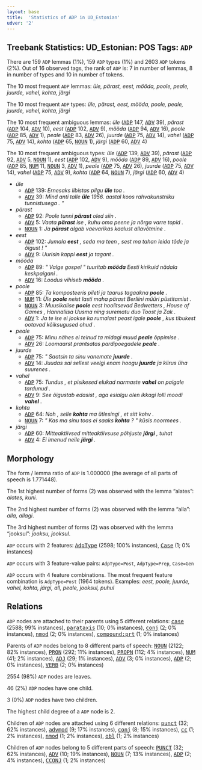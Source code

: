 ```yaml
---
layout: base
title:  'Statistics of ADP in UD_Estonian'
udver: '2'
---
```


## Treebank Statistics: UD_Estonian: POS Tags: `ADP`

There are 159 `ADP` lemmas (1%), 159 `ADP` types (1%) and 2603 `ADP` tokens (2%).
Out of 16 observed tags, the rank of `ADP` is: 7 in number of lemmas, 8 in number of types and 10 in number of tokens.

The 10 most frequent `ADP` lemmas: <em>üle, pärast, eest, mööda, poole, peale, juurde, vahel, kohta, järgi</em>

The 10 most frequent `ADP` types:  <em>üle, pärast, eest, mööda, poole, peale, juurde, vahel, kohta, järgi</em>

The 10 most frequent ambiguous lemmas: <em>üle</em> (<tt><a href="et-pos-ADP.html">ADP</a></tt> 147, <tt><a href="et-pos-ADV.html">ADV</a></tt> 39), <em>pärast</em> (<tt><a href="et-pos-ADP.html">ADP</a></tt> 104, <tt><a href="et-pos-ADV.html">ADV</a></tt> 10), <em>eest</em> (<tt><a href="et-pos-ADP.html">ADP</a></tt> 102, <tt><a href="et-pos-ADV.html">ADV</a></tt> 9), <em>mööda</em> (<tt><a href="et-pos-ADP.html">ADP</a></tt> 94, <tt><a href="et-pos-ADV.html">ADV</a></tt> 16), <em>poole</em> (<tt><a href="et-pos-ADP.html">ADP</a></tt> 85, <tt><a href="et-pos-ADV.html">ADV</a></tt> 1), <em>peale</em> (<tt><a href="et-pos-ADP.html">ADP</a></tt> 83, <tt><a href="et-pos-ADV.html">ADV</a></tt> 26), <em>juurde</em> (<tt><a href="et-pos-ADP.html">ADP</a></tt> 75, <tt><a href="et-pos-ADV.html">ADV</a></tt> 14), <em>vahel</em> (<tt><a href="et-pos-ADP.html">ADP</a></tt> 75, <tt><a href="et-pos-ADV.html">ADV</a></tt> 14), <em>kohta</em> (<tt><a href="et-pos-ADP.html">ADP</a></tt> 65, <tt><a href="et-pos-NOUN.html">NOUN</a></tt> 1), <em>järgi</em> (<tt><a href="et-pos-ADP.html">ADP</a></tt> 60, <tt><a href="et-pos-ADV.html">ADV</a></tt> 4)

The 10 most frequent ambiguous types:  <em>üle</em> (<tt><a href="et-pos-ADP.html">ADP</a></tt> 139, <tt><a href="et-pos-ADV.html">ADV</a></tt> 39), <em>pärast</em> (<tt><a href="et-pos-ADP.html">ADP</a></tt> 92, <tt><a href="et-pos-ADV.html">ADV</a></tt> 5, <tt><a href="et-pos-NOUN.html">NOUN</a></tt> 1), <em>eest</em> (<tt><a href="et-pos-ADP.html">ADP</a></tt> 102, <tt><a href="et-pos-ADV.html">ADV</a></tt> 9), <em>mööda</em> (<tt><a href="et-pos-ADP.html">ADP</a></tt> 89, <tt><a href="et-pos-ADV.html">ADV</a></tt> 16), <em>poole</em> (<tt><a href="et-pos-ADP.html">ADP</a></tt> 85, <tt><a href="et-pos-NUM.html">NUM</a></tt> 11, <tt><a href="et-pos-NOUN.html">NOUN</a></tt> 3, <tt><a href="et-pos-ADV.html">ADV</a></tt> 1), <em>peale</em> (<tt><a href="et-pos-ADP.html">ADP</a></tt> 75, <tt><a href="et-pos-ADV.html">ADV</a></tt> 26), <em>juurde</em> (<tt><a href="et-pos-ADP.html">ADP</a></tt> 75, <tt><a href="et-pos-ADV.html">ADV</a></tt> 14), <em>vahel</em> (<tt><a href="et-pos-ADP.html">ADP</a></tt> 75, <tt><a href="et-pos-ADV.html">ADV</a></tt> 9), <em>kohta</em> (<tt><a href="et-pos-ADP.html">ADP</a></tt> 64, <tt><a href="et-pos-NOUN.html">NOUN</a></tt> 7), <em>järgi</em> (<tt><a href="et-pos-ADP.html">ADP</a></tt> 60, <tt><a href="et-pos-ADV.html">ADV</a></tt> 4)


* <em>üle</em>
  * <tt><a href="et-pos-ADP.html">ADP</a></tt> 139: <em>Ernesaks libistas pilgu <b>üle</b> toa .</em>
  * <tt><a href="et-pos-ADV.html">ADV</a></tt> 39: <em>Mind anti talle <b>üle</b> 1956. aastal koos rahvakunstniku tunnistusega . "</em>
* <em>pärast</em>
  * <tt><a href="et-pos-ADP.html">ADP</a></tt> 92: <em>Poole tunni <b>pärast</b> oled siin .</em>
  * <tt><a href="et-pos-ADV.html">ADV</a></tt> 5: <em>Vaata <b>pärast</b> ise , kuhu oma peene ja nõrga varre topid .</em>
  * <tt><a href="et-pos-NOUN.html">NOUN</a></tt> 1: <em>Ja <b>pärast</b> algab vaevarikas kaalust allavõtmine .</em>
* <em>eest</em>
  * <tt><a href="et-pos-ADP.html">ADP</a></tt> 102: <em>Jumala <b>eest</b> , seda ma teen , sest ma tahan leida tõde ja õigust ! "</em>
  * <tt><a href="et-pos-ADV.html">ADV</a></tt> 9: <em>Uurisin kappi <b>eest</b> ja tagant .</em>
* <em>mööda</em>
  * <tt><a href="et-pos-ADP.html">ADP</a></tt> 89: <em>" Valge gospel " tuuritab <b>mööda</b> Eesti kirikuid nädala keskpaigani .</em>
  * <tt><a href="et-pos-ADV.html">ADV</a></tt> 16: <em>Loodus vihiseb <b>mööda</b> .</em>
* <em>poole</em>
  * <tt><a href="et-pos-ADP.html">ADP</a></tt> 85: <em>Ta komposteeris pileti ja taarus tagaakna <b>poole</b> .</em>
  * <tt><a href="et-pos-NUM.html">NUM</a></tt> 11: <em>Üle <b>poole</b> neist lasti maha pärast Berliini müüri püstitamist .</em>
  * <tt><a href="et-pos-NOUN.html">NOUN</a></tt> 3: <em>Muusikalise <b>poole</b> eest hoolitsevad Bedwetters , House of Games , Hannaliisa Uusma ning surematu duo Toost ja Zak .</em>
  * <tt><a href="et-pos-ADV.html">ADV</a></tt> 1: <em>Ja te ise ei jookse ka rumalast peast igale <b>poole</b> , kus tibukest ootavad kõiksugused ohud .</em>
* <em>peale</em>
  * <tt><a href="et-pos-ADP.html">ADP</a></tt> 75: <em>Minu nähes ei teinud ta midagi muud <b>peale</b> õppimise .</em>
  * <tt><a href="et-pos-ADV.html">ADV</a></tt> 26: <em>Loomaarst prantsatas pardipoegadele <b>peale</b> .</em>
* <em>juurde</em>
  * <tt><a href="et-pos-ADP.html">ADP</a></tt> 75: <em>" Saatsin ta sinu vanemate <b>juurde</b> .</em>
  * <tt><a href="et-pos-ADV.html">ADV</a></tt> 14: <em>Juudas sai sellest veelgi enam hoogu <b>juurde</b> ja kiirus üha suurenes .</em>
* <em>vahel</em>
  * <tt><a href="et-pos-ADP.html">ADP</a></tt> 75: <em>Tundus , et pisikesed elukad narmaste <b>vahel</b> on paigale tardunud .</em>
  * <tt><a href="et-pos-ADV.html">ADV</a></tt> 9: <em>See õigustab edasist , aga esialgu olen ikkagi lolli moodi <b>vahel</b> .</em>
* <em>kohta</em>
  * <tt><a href="et-pos-ADP.html">ADP</a></tt> 64: <em>Noh , selle <b>kohta</b> ma ütlesingi , et sitt kohv .</em>
  * <tt><a href="et-pos-NOUN.html">NOUN</a></tt> 7: <em>" Kas ma sinu toas ei saaks <b>kohta</b> ? " küsis noormees .</em>
* <em>järgi</em>
  * <tt><a href="et-pos-ADP.html">ADP</a></tt> 60: <em>Mitteaktiivsed mitteaktiivsuse põhjuste <b>järgi</b> , tuhat</em>
  * <tt><a href="et-pos-ADV.html">ADV</a></tt> 4: <em>Ei imenud neile <b>järgi</b> .</em>

## Morphology

The form / lemma ratio of `ADP` is 1.000000 (the average of all parts of speech is 1.771448).

The 1st highest number of forms (2) was observed with the lemma “alates”: <em>alates, kuni</em>.

The 2nd highest number of forms (2) was observed with the lemma “alla”: <em>alla, allagi</em>.

The 3rd highest number of forms (2) was observed with the lemma “jooksul”: <em>jooksu, jooksul</em>.

`ADP` occurs with 2 features: <tt><a href="et-feat-AdpType.html">AdpType</a></tt> (2598; 100% instances), <tt><a href="et-feat-Case.html">Case</a></tt> (1; 0% instances)

`ADP` occurs with 3 feature-value pairs: `AdpType=Post`, `AdpType=Prep`, `Case=Gen`

`ADP` occurs with 4 feature combinations.
The most frequent feature combination is `AdpType=Post` (1964 tokens).
Examples: <em>eest, poole, juurde, vahel, kohta, järgi, all, peale, jooksul, puhul</em>


## Relations

`ADP` nodes are attached to their parents using 5 different relations: <tt><a href="et-dep-case.html">case</a></tt> (2588; 99% instances), <tt><a href="et-dep-parataxis.html">parataxis</a></tt> (10; 0% instances), <tt><a href="et-dep-conj.html">conj</a></tt> (2; 0% instances), <tt><a href="et-dep-nmod.html">nmod</a></tt> (2; 0% instances), <tt><a href="et-dep-compound-prt.html">compound:prt</a></tt> (1; 0% instances)

Parents of `ADP` nodes belong to 8 different parts of speech: <tt><a href="et-pos-NOUN.html">NOUN</a></tt> (2122; 82% instances), <tt><a href="et-pos-PRON.html">PRON</a></tt> (292; 11% instances), <tt><a href="et-pos-PROPN.html">PROPN</a></tt> (112; 4% instances), <tt><a href="et-pos-NUM.html">NUM</a></tt> (41; 2% instances), <tt><a href="et-pos-ADJ.html">ADJ</a></tt> (29; 1% instances), <tt><a href="et-pos-ADV.html">ADV</a></tt> (3; 0% instances), <tt><a href="et-pos-ADP.html">ADP</a></tt> (2; 0% instances), <tt><a href="et-pos-VERB.html">VERB</a></tt> (2; 0% instances)

2554 (98%) `ADP` nodes are leaves.

46 (2%) `ADP` nodes have one child.

3 (0%) `ADP` nodes have two children.

The highest child degree of a `ADP` node is 2.

Children of `ADP` nodes are attached using 6 different relations: <tt><a href="et-dep-punct.html">punct</a></tt> (32; 62% instances), <tt><a href="et-dep-advmod.html">advmod</a></tt> (9; 17% instances), <tt><a href="et-dep-conj.html">conj</a></tt> (8; 15% instances), <tt><a href="et-dep-cc.html">cc</a></tt> (1; 2% instances), <tt><a href="et-dep-nmod.html">nmod</a></tt> (1; 2% instances), <tt><a href="et-dep-obl.html">obl</a></tt> (1; 2% instances)

Children of `ADP` nodes belong to 5 different parts of speech: <tt><a href="et-pos-PUNCT.html">PUNCT</a></tt> (32; 62% instances), <tt><a href="et-pos-ADV.html">ADV</a></tt> (10; 19% instances), <tt><a href="et-pos-NOUN.html">NOUN</a></tt> (7; 13% instances), <tt><a href="et-pos-ADP.html">ADP</a></tt> (2; 4% instances), <tt><a href="et-pos-CCONJ.html">CCONJ</a></tt> (1; 2% instances)

